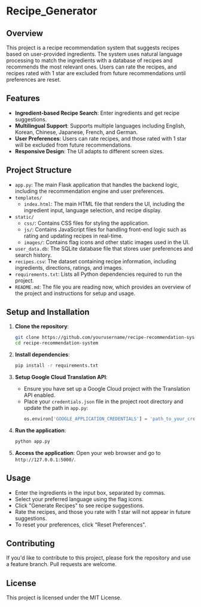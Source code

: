 # Recipe_Generator

## Overview
This project is a recipe recommendation system that suggests recipes based on user-provided ingredients. The system uses natural language processing to match the ingredients with a database of recipes and recommends the most relevant ones. Users can rate the recipes, and recipes rated with 1 star are excluded from future recommendations until preferences are reset.

## Features
- **Ingredient-based Recipe Search**: Enter ingredients and get recipe suggestions.
- **Multilingual Support**: Supports multiple languages including English, Korean, Chinese, Japanese, French, and German.
- **User Preferences**: Users can rate recipes, and those rated with 1 star will be excluded from future recommendations.
- **Responsive Design**: The UI adapts to different screen sizes.

## Project Structure
- `app.py`: The main Flask application that handles the backend logic, including the recommendation engine and user preferences.
- `templates/`
  - `index.html`: The main HTML file that renders the UI, including the ingredient input, language selection, and recipe display.
- `static/`
  - `css/`: Contains CSS files for styling the application.
  - `js/`: Contains JavaScript files for handling front-end logic such as rating and updating recipes in real-time.
  - `images/`: Contains flag icons and other static images used in the UI.
- `user_data.db`: The SQLite database file that stores user preferences and search history.
- `recipes.csv`: The dataset containing recipe information, including ingredients, directions, ratings, and images.
- `requirements.txt`: Lists all Python dependencies required to run the project.
- `README.md`: The file you are reading now, which provides an overview of the project and instructions for setup and usage.

## Setup and Installation
1. **Clone the repository**:
    ```bash
    git clone https://github.com/yourusername/recipe-recommendation-system.git
    cd recipe-recommendation-system
    ```

2. **Install dependencies**:
    ```bash
    pip install -r requirements.txt
    ```

3. **Setup Google Cloud Translation API**:
    - Ensure you have set up a Google Cloud project with the Translation API enabled.
    - Place your `credentials.json` file in the project root directory and update the path in `app.py`:
      ```python
      os.environ['GOOGLE_APPLICATION_CREDENTIALS'] = 'path_to_your_credentials.json'
      ```

4. **Run the application**:
    ```bash
    python app.py
    ```

5. **Access the application**:
    Open your web browser and go to `http://127.0.0.1:5000/`.

## Usage
- Enter the ingredients in the input box, separated by commas.
- Select your preferred language using the flag icons.
- Click "Generate Recipes" to see recipe suggestions.
- Rate the recipes, and those you rate with 1 star will not appear in future suggestions.
- To reset your preferences, click "Reset Preferences".

## Contributing
If you'd like to contribute to this project, please fork the repository and use a feature branch. Pull requests are welcome.

## License
This project is licensed under the MIT License.
